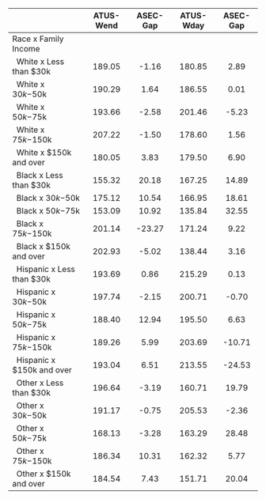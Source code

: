 
|                      |    ATUS-Wend |     ASEC-Gap |    ATUS-Wday |     ASEC-Gap |
| -------------------- | :----------: | :----------: | :----------: | :----------: |
| Race x Family Income |              |              |              |              |
| &nbsp;&nbsp;White x Less than $30k |       189.05 |        -1.16 |       180.85 |         2.89 |
| &nbsp;&nbsp;White x $30k-$50k |       190.29 |         1.64 |       186.55 |         0.01 |
| &nbsp;&nbsp;White x $50k-$75k |       193.66 |        -2.58 |       201.46 |        -5.23 |
| &nbsp;&nbsp;White x $75k-$150k |       207.22 |        -1.50 |       178.60 |         1.56 |
| &nbsp;&nbsp;White x $150k and over |       180.05 |         3.83 |       179.50 |         6.90 |
| &nbsp;&nbsp;Black x Less than $30k |       155.32 |        20.18 |       167.25 |        14.89 |
| &nbsp;&nbsp;Black x $30k-$50k |       175.12 |        10.54 |       166.95 |        18.61 |
| &nbsp;&nbsp;Black x $50k-$75k |       153.09 |        10.92 |       135.84 |        32.55 |
| &nbsp;&nbsp;Black x $75k-$150k |       201.14 |       -23.27 |       171.24 |         9.22 |
| &nbsp;&nbsp;Black x $150k and over |       202.93 |        -5.02 |       138.44 |         3.16 |
| &nbsp;&nbsp;Hispanic x Less than $30k |       193.69 |         0.86 |       215.29 |         0.13 |
| &nbsp;&nbsp;Hispanic x $30k-$50k |       197.74 |        -2.15 |       200.71 |        -0.70 |
| &nbsp;&nbsp;Hispanic x $50k-$75k |       188.40 |        12.94 |       195.50 |         6.63 |
| &nbsp;&nbsp;Hispanic x $75k-$150k |       189.26 |         5.99 |       203.69 |       -10.71 |
| &nbsp;&nbsp;Hispanic x $150k and over |       193.04 |         6.51 |       213.55 |       -24.53 |
| &nbsp;&nbsp;Other x Less than $30k |       196.64 |        -3.19 |       160.71 |        19.79 |
| &nbsp;&nbsp;Other x $30k-$50k |       191.17 |        -0.75 |       205.53 |        -2.36 |
| &nbsp;&nbsp;Other x $50k-$75k |       168.13 |        -3.28 |       163.29 |        28.48 |
| &nbsp;&nbsp;Other x $75k-$150k |       186.34 |        10.31 |       162.32 |         5.77 |
| &nbsp;&nbsp;Other x $150k and over |       184.54 |         7.43 |       151.71 |        20.04 |

